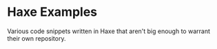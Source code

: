 # Haxe Examples

Various code snippets written in Haxe that aren't big enough to warrant their own repository.